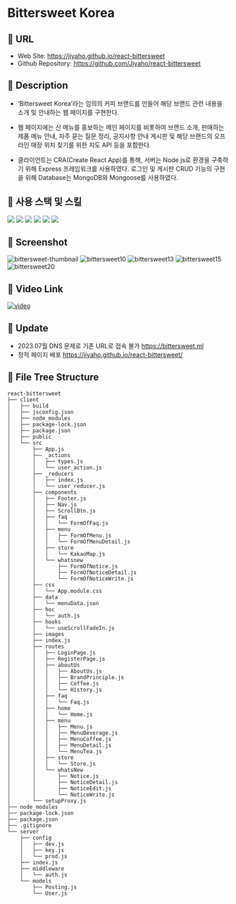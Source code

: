 # Bittersweet Korea

## 🔷 URL

- Web Site: https://jiyaho.github.io/react-bittersweet
- Github Repository: https://github.com/Jiyaho/react-bittersweet

## 🔷 Description

- ‘Bittersweet Korea’라는 임의의 커피 브랜드를 만들어 해당 브랜드 관련 내용을 소개 및 안내하는 웹 페이지를 구현한다.

- 웹 페이지에는 신 메뉴를 홍보하는 메인 페이지를 비롯하여 브랜드 소개, 판매하는 제품 메뉴 안내, 자주 묻는 질문 정리, 공지사항 안내 게시판 및 해당 브랜드의 오프라인 매장 위치 찾기를 위한 지도 API 등을 포함한다.

- 클라이언트는 CRA(Create React App)를 통해, 서버는 Node.js로 환경을 구축하기 위해 Express 프레임워크를 사용하였다. 로그인 및 게시판 CRUD 기능의 구현을 위해 Database는 MongoDB와 Mongoose를 사용하였다.

## 🔷 사용 스택 및 스킬

<div>
    <img src="https://img.shields.io/badge/React-61DAFB?style=for-the-badge&logo=React&logoColor=black" />
    <img src="https://img.shields.io/badge/JavaScript-F7DF1E?style=for-the-badge&logo=JavaScript&logoColor=black" />
    <img src="https://img.shields.io/badge/Redux-764ABC?style=for-the-badge&logo=Redux&logoColor=white" />
    <img src="https://img.shields.io/badge/Node.js-339933?style=for-the-badge&logo=Node.js&logoColor=white" />
    <img src="https://img.shields.io/badge/express-000000?style=for-the-badge&logo=express&logoColor=white" />
    <img src="https://img.shields.io/badge/MongoDB-47A248?style=for-the-badge&logo=MongoDB&logoColor=white" />
</div>

## 🔷 Screenshot

<img src="https://i.ibb.co/C54GSdp/bittersweet-thumbnail.png" alt="bittersweet-thumbnail" />
<img src="https://i.ibb.co/986cpNc/bittersweet10.png" alt="bittersweet10" />
<img src="https://i.ibb.co/nfVF8z8/bittersweet13.png" alt="bittersweet13" />
<img src="https://i.ibb.co/R6ds1cN/bittersweet15.png" alt="bittersweet15" />
<img src="https://i.ibb.co/xJpn9SW/bittersweet20.png" alt="bittersweet20" />

## 🔷 Video Link

[![video](https://img.youtube.com/vi/aBwga7D4Bac/0.jpg)](https://www.youtube.com/watch?v=aBwga7D4Bac&t=24s)

## 🔷 Update

- 2023.07월 DNS 문제로 기존 URL로 접속 불가 https://bittersweet.ml
- 정적 페이지 배포 https://jiyaho.github.io/react-bittersweet/

## 🔷 File Tree Structure

```markup
react-bittersweet
├── client
│   ├── build
│   ├── jsconfig.json
│   ├── node_modules
│   ├── package-lock.json
│   ├── package.json
│   ├── public
│   └── src
│       ├── App.js
│       ├── _actions
│       │   ├── types.js
│       │   └── user_action.js
│       ├── _reducers
│       │   ├── index.js
│       │   └── user_reducer.js
│       ├── components
│       │   ├── Footer.js
│       │   ├── Nav.js
│       │   ├── ScrollBtn.js
│       │   ├── faq
│       │   │   └── FormOfFaq.js
│       │   ├── menu
│       │   │   ├── FormOfMenu.js
│       │   │   └── FormOfMenuDetail.js
│       │   ├── store
│       │   │   └── KakaoMap.js
│       │   └── whatsnew
│       │       ├── FormOfNotice.js
│       │       ├── FormOfNoticeDetail.js
│       │       └── FormOfNoticeWrite.js
│       ├── css
│       │   └── App.module.css
│       ├── data
│       │   └── menuData.json
│       ├── hoc
│       │   └── auth.js
│       ├── hooks
│       │   └── useScrollFadeIn.js
│       ├── images
│       ├── index.js
│       ├── routes
│       │   ├── LoginPage.js
│       │   ├── RegisterPage.js
│       │   ├── aboutUs
│       │   │   ├── AboutUs.js
│       │   │   ├── BrandPrinciple.js
│       │   │   ├── Coffee.js
│       │   │   └── History.js
│       │   ├── faq
│       │   │   └── Faq.js
│       │   ├── home
│       │   │   └── Home.js
│       │   ├── menu
│       │   │   ├── Menu.js
│       │   │   ├── MenuBeverage.js
│       │   │   ├── MenuCoffee.js
│       │   │   ├── MenuDetail.js
│       │   │   └── MenuTea.js
│       │   ├── store
│       │   │   └── Store.js
│       │   └── whatsNew
│       │       ├── Notice.js
│       │       ├── NoticeDetail.js
│       │       ├── NoticeEdit.js
│       │       └── NoticeWrite.js
│       └── setupProxy.js
├── node_modules
├── package-lock.json
├── package.json
├── .gitignore
└── server
    ├── config
    │   ├── dev.js
    │   ├── key.js
    │   └── prod.js
    ├── index.js
    ├── middleware
    │   └── auth.js
    └── models
        ├── Posting.js
        └── User.js
```
